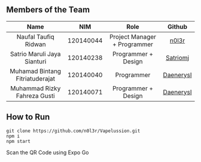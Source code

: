 ## Members of the Team
<div align="center">

| Name | NIM | Role | Github|
| :---: | :---: | :---: | :---: |
| Naufal Taufiq Ridwan     | 120140044 | Project Manager + Programmer | [n0l3r](https://github.com/n0l3r) |
| Satrio Maruli Jaya Sianturi     | 120140238 | Programmer + Design | [Satriomj](https://github.com/Satriomj) |
| Muhamad Bintang Fitriatuderajat   | 120140040 | Programmer | [DaenerysI](https://github.com/DaenerysI) |
| Muhammad Rizky Fahreza Gusti   | 120140071 | Programmer + Design | [DaenerysI](https://github.com/MuhammadRizkyFahreza) |

</div>

## How to Run
```
git clone https://github.com/n0l3r/Vapelussion.git
npm i
npm start
```
Scan the QR Code using Expo Go


